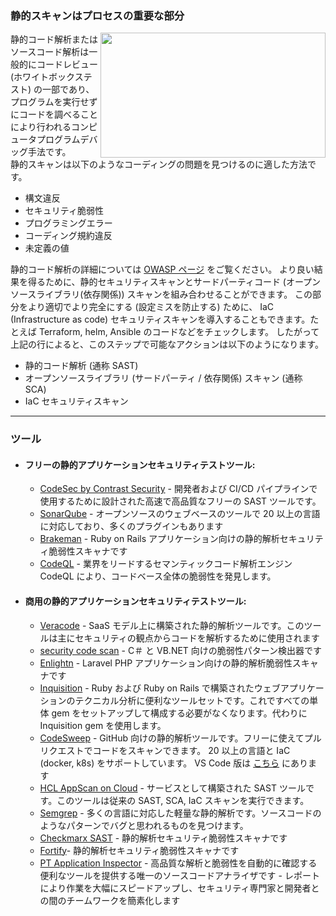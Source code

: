 ### 静的スキャンはプロセスの重要な部分
<img align="right" width="360" height="200" src="../assets/images/Static scanning.png">
静的コード解析またはソースコード解析は一般的にコードレビュー (ホワイトボックステスト) の一部であり、プログラムを実行せずにコードを調べることにより行われるコンピュータプログラムデバッグ手法です。</br>
静的スキャンは以下のようなコーディングの問題を見つけるのに適した方法です。

+ 構文違反
+ セキュリティ脆弱性
+ プログラミングエラー
+ コーディング規約違反
+ 未定義の値

静的コード解析の詳細については [OWASP ページ](https://owasp.org/www-community/controls/Static_Code_Analysis) をご覧ください。
より良い結果を得るために、静的セキュリティスキャンとサードパーティコード (オープンソースライブラリ(依存関係)) スキャンを組み合わせることができます。
この部分をより適切でより完全にする (設定ミスを防止する) ために、 IaC (Infrastructure as code) セキュリティスキャンを導入することもできます。たとえば Terraform, helm, Ansible のコードなどをチェックします。
したがって上記の行によると、このステップで可能なアクションは以下のようになります。
+ 静的コード解析 (通称 SAST)
+ オープンソースライブラリ (サードパーティ / 依存関係) スキャン (通称 SCA)
+ IaC セキュリティスキャン

---
### ツール
- #### フリーの静的アプリケーションセキュリティテストツール:
  + [CodeSec by Contrast Security](https://www.contrastsecurity.com/developer) - 開発者および CI/CD パイプラインで使用するために設計された高速で高品質なフリーの SAST ツールです。
  + [SonarQube](https://www.sonarqube.org) - オープンソースのウェブベースのツールで 20 以上の言語に対応しており、多くのプラグインもあります
  + [Brakeman](https://github.com/presidentbeef/brakeman) - Ruby on Rails アプリケーション向けの静的解析セキュリティ脆弱性スキャナです
  + [CodeQL](https://github.com/github/codeql) - 業界をリードするセマンティックコード解析エンジン CodeQL により、コードベース全体の脆弱性を発見します。

- #### 商用の静的アプリケーションセキュリティテストツール:
  + [Veracode](https://www.veracode.com/security/static-analysis-tool) - SaaS モデル上に構築された静的解析ツールです。このツールは主にセキュリティの観点からコードを解析するために使用されます
  + [security code scan](https://github.com/security-code-scan/security-code-scan) - C＃ と VB.NET 向けの脆弱性パターン検出器です
  + [Enlightn](https://github.com/enlightn/enlightn) - Laravel PHP アプリケーション向けの静的解析脆弱性スキャナです
  + [Inquisition](https://github.com/rubygarage/inquisition) - Ruby および Ruby on Rails で構築されたウェブアプリケーションのテクニカル分析に便利なツールセットです。これですべての単体 gem をセットアップして構成する必要がなくなります。代わりに Inquisition gem を使用します。
  + [CodeSweep](https://hclsw.co/codesweepgithub) - GitHub 向けの静的解析ツールです。フリーに使えてプルリクエストでコードをスキャンできます。 20 以上の言語と IaC (docker, k8s) をサポートしています。 VS Code 版は [こちら]( https://hclsw.co/codesweep) にあります
  + [HCL AppScan on Cloud](https://cloud.appscan.com ) - サービスとして構築された SAST ツールです。このツールは従来の SAST, SCA, IaC スキャンを実行できます。
  + [Semgrep](https://semgrep.dev) - 多くの言語に対応した軽量な静的解析です。ソースコードのようなパターンでバグと思われるものを見つけます。
  + [Checkmarx SAST](https://checkmarx.com) - 静的解析セキュリティ脆弱性スキャナです
  + [Fortify](https://www.microfocus.com/en-us/cyberres/application-security/static-code-analyzer)- 静的解析セキュリティ脆弱性スキャナです
  + [PT Application Inspector](https://www.ptsecurity.com/ww-en/products/ai/) - 高品質な解析と脆弱性を自動的に確認する便利なツールを提供する唯一のソースコードアナライザです - レポートにより作業を大幅にスピードアップし、セキュリティ専門家と開発者との間のチームワークを簡素化します

